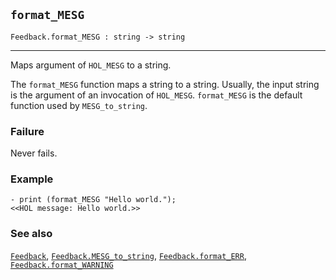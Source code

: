 ## `format_MESG`

``` hol4
Feedback.format_MESG : string -> string
```

------------------------------------------------------------------------

Maps argument of `HOL_MESG` to a string.

The `format_MESG` function maps a string to a string. Usually, the input
string is the argument of an invocation of `HOL_MESG`. `format_MESG` is
the default function used by `MESG_to_string`.

### Failure

Never fails.

### Example

``` hol4
- print (format_MESG "Hello world.");
<<HOL message: Hello world.>>
```

### See also

[`Feedback`](#Feedback),
[`Feedback.MESG_to_string`](#Feedback.MESG_to_string),
[`Feedback.format_ERR`](#Feedback.format_ERR),
[`Feedback.format_WARNING`](#Feedback.format_WARNING)
